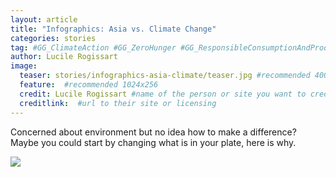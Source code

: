 ```yaml
---
layout: article
title: "Infographics: Asia vs. Climate Change"
categories: stories
tag: #GG_ClimateAction #GG_ZeroHunger #GG_ResponsibleConsumptionAndProduction #GG_CleanWaterAndSanitation #GG_ResponsibleConsumptionAndProduction #asia #climatechnage #environment #floods #flooding #hunger #accesstowater #water
author: Lucile Rogissart
image:
  teaser: stories/infographics-asia-climate/teaser.jpg #recommended 400x250
  feature:  #recommended 1024x256
  credit: Lucile Rogissart #name of the person or site you want to credit
  creditlink:  #url to their site or licensing
---
```


Concerned about environment but no idea how to make a difference? Maybe you could start by changing what is in your plate, here is why.

<img src="/images/stories/infographics-asia-climate/asia-climate.png">
